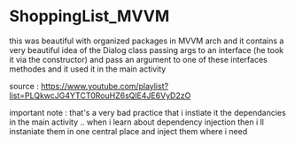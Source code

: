 # ShoppingList_MVVM
this was beautiful with organized packages in MVVM arch and it contains a very beautiful idea of the Dialog class passing args to an interface (he took it via the constructor) and pass an argument to one of these interfaces methodes and it used it in the main activity

source : https://www.youtube.com/playlist?list=PLQkwcJG4YTCT0RouHZ6sQlE4JE6VyD2zO

important note : that's a very bad practice that i instiate it the dependancies in the main activity ..
 when i learn about dependency injection then i ll instaniate them in one central place and inject them where i need
